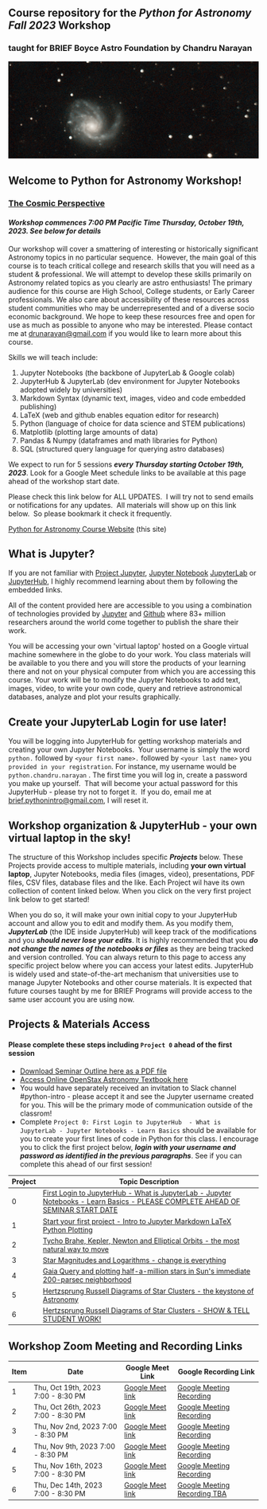 ## Course repository for the ***Python for Astronomy Fall 2023*** Workshop 
### taught for BRIEF Boyce Astro Foundation by Chandru Narayan

![m99](m99.png)

## Welcome to Python for Astronomy Workshop! 
### [The Cosmic Perspective](cosmic_perspective)

#### ***Workshop commences 7:00 PM Pacific Time Thursday, October 19th, 2023. See below for details***

Our workshop will cover a smattering of interesting or historically significant Astronomy topics in no particular sequence.  However, the main goal of this course is to teach critical college and research skills that you will need as a student & professional. We will attempt to develop these skills primarily on Astronomy related topics as you clearly are astro enthusiasts!  The primary audience for this course are High School, College students, or Early Career professionals. We also care about accessibility of these resources across student communities who may be underrepresented and of a diverse socio economic background. We hope to keep these resources free and open for use as much as possible to anyone who may be interested.  Please contact me at drunarayan@gmail.com if you would like to learn more about this course.

Skills we will teach include:
1. Jupyter Notebooks (the backbone of JupyterLab & Google colab)
1. JupyterHub & JupyterLab (dev environment for Jupyter Notebooks adopted widely by universities)
1. Markdown Syntax (dynamic text, images, video and code embedded publishing)
1. LaTeX (web and github enables equation editor for research)
1. Python (language of choice for data science and STEM publications)
1. Matplotlib (plotting large amounts of data)
1. Pandas & Numpy (dataframes and math libraries for Python)
1. SQL (structured query language for querying astro databases)

We expect to run for 5 sessions ***every Thursday starting October 19th, 2023***. Look for a Google Meet schedule links to be available at this page ahead of the workshop start date. 

Please check this link below for ALL UPDATES.  I will try not to send emails or notifications for any updates.  All materials will show up on this link below.  So please bookmark it check it frequently. 

[Python for Astronomy Course Website](http://drunarayan.github.io/Citizen_Science_projects)  (this site)

## What is Jupyter?

If you are not familiar with [Project Jupyter](http://jupyter.org/), [Jupyter Notebook](https://jupyter.org/try-jupyter/retro/notebooks/?path=notebooks/Intro.ipynb) [JupyterLab](https://jupyter.org/try-jupyter/retro/notebooks/?path=notebooks/Intro.ipynb) or [JupyterHub](http://jupyter.org/hub), I highly recommend learning about them by following the embedded links.  

All of the content provided here are accessible to you using a combination of technologies provided by [Jupyter](http://jupyter.org/) and [Github](https://github.com/) where 83+ million researchers around the world come together to publish the share their work.  

You will be accessing your own 'virtual laptop' hosted on a Google virtual machine somewhere in the globe to do your work.  You class materials will be available to you there and you will store the products of your learning there and not on your physical computer from which you are accessing this course. Your work will be to modify the Jupyter Notebooks to add text, images, video, to write your own code, query and retrieve astronomical databases, analyze and plot your results graphically.

## Create your JupyterLab Login for use later!

You will be logging into JupyterHub for getting workshop materials and creating your own Jupyter Notebooks.  Your username is simply the word ```python.``` followed by ```<your first name>.``` followed by ```<your last name>``` you ```provided in your registration```. For instance, my username would be ```python.chandru.narayan```  . The first time you will log in, create a password you make up yourself.  That will become your actual password for this JupyterHub - please try not to forget it.  If you do, email me at brief.pythonintro@gmail.com, I will reset it.

## Workshop organization & JupyterHub - your own virtual laptop in the sky!

The structure of this Workshop includes specific ***Projects*** below.  These Projects provide access to multiple materials, including **your own virtual laptop**, Jupyter Notebooks, media files (images, video), presentations, PDF files, CSV files, database files and the like.  Each Project wil have its own collection of content linked below.  When you click on the very first project link below to get started!

When you do so, it will make your own initial copy to your JupyterHub account and allow you to edit and modify them.  As you modify them, ***JupyterLab*** (the IDE inside JupyterHub) will keep track of the modifications and you ***should never lose your edits***.  It is highly recommended that you ***do not change the names of the notebooks or files*** as they are being tracked and version controlled. You can always return to this page to access any specific project below where you can access your latest edits.  JupyterHub is widely used and state-of-the-art mechanism that universities use to manage Jupyter Notebooks and other course materials.  It is expected that future courses taught by me for BRIEF Programs will provide access to the same user account you are using now.

## Projects & Materials Access
#### Please complete these steps including ``Project 0`` ahead of the first session
* [Download Seminar Outline here as a PDF file](https://drunarayan.github.io/Citizen_Science_projects/notebooks/p4a_session_outline.pdf)
* [Access Online OpenStax Astronomy Textbook here](https://openstax.org/books/astronomy-2e/pages/1-introduction)
* You would have separately received an invitation to Slack channel #python-intro - please accept it and see the Jupyter username created for you. This will be the primary mode of communication outside of the classrom!
* Complete ```Project 0: First Login to JupyterHub  - What is JupyterLab - Jupyter Notebooks - Learn Basics``` should be available for you to create your first lines of code in Python for this class.  I encourage you to click the first project below, ***login with your username and password as identified in the previous paragraphs***. See if you can complete this ahead of our first session!


Project|Topic Description
---|---
0|<a href=a href="https://drunarayan.github.io/Citizen_Science_projects/notebooks/basics_jupyterlab_notebook" target="_blank">First Login to JupyterHub - What is JupyterLab - Jupyter Notebooks - Learn Basics - PLEASE COMPLETE AHEAD OF SEMINAR START DATE</a>
1|<a href="https://drunarayan.github.io/Citizen_Science_projects/notebooks/intro_jupyter_python" target="_blank">Start your first project - Intro to Jupyter Markdown LaTeX Python Plotting</a>
2|<a href="https://drunarayan.github.io/Citizen_Science_projects/notebooks/keplerian_orbits" target="_blank">Tycho Brahe, Kepler, Newton and Elliptical Orbits - the most natural way to move</a>
3|<a href="https://drunarayan.github.io/Citizen_Science_projects/notebooks/star_magnitudes" target="_blank">Star Magnitudes and Logarithms - change is everything</a>
4|<a href="https://drunarayan.github.io/Citizen_Science_projects/notebooks/half_a_mil" target="_blank">Gaia Query and plotting half-a-million stars in Sun's immediate 200-parsec neighborhood</a>
5|<a href="https://drunarayan.github.io/Citizen_Science_projects/notebooks/cluster_hrd" target="_blank">Hertzsprung Russell Diagrams of Star Clusters - the keystone of Astronomy</a>
6|<a href="https://drunarayan.github.io/Citizen_Science_projects/notebooks/cluster_hrd" target="_blank">Hertzsprung Russell Diagrams of Star Clusters - SHOW & TELL STUDENT WORK!</a>



## Workshop Zoom Meeting and Recording Links 

Item|Date|Google Meet Link|Google Recording Link
---|---|---|---
1|Thu, Oct 19th, 2023 7:00 - 8:30 PM|[Google Meet link](https://meet.google.com/hwo-ttfv-smv)|[Google Meeting Recording](https://drive.google.com/file/d/1xa1J1rAGUphRF-QptSxOGs8j2dMr4rdK/view?pli=1)
2|Thu, Oct 26th, 2023 7:00 - 8:30 PM|[Google Meet link](https://meet.google.com/hwo-ttfv-smv)|[Google Meeting Recording](https://drive.google.com/file/d/1PIx12WNe4ok2rbFywYUJWGU8hhfz-Mwy/view?usp=share_link)
3|Thu, Nov 2nd, 2023 7:00 - 8:30 PM|[Google Meet link](https://meet.google.com/hwo-ttfv-smv)|[Google Meeting Recording](https://drive.google.com/file/d/1K1ChZz175mFyCErNz9en3OCmOrh9omLu/view?usp=share_link)
4|Thu, Nov 9th, 2023 7:00 - 8:30 PM|[Google Meet link](https://meet.google.com/hwo-ttfv-smv)|[Google Meeting Recording](https://drive.google.com/file/d/1wvxqhGPKs7XpAokggimnk8wklFDdUFNR/view?usp=share_link)
5|Thu, Nov 16th, 2023 7:00 - 8:30 PM|[Google Meet link](https://meet.google.com/hwo-ttfv-smv)|[Google Meeting Recording](https://drive.google.com/file/d/1_GgKPAvOryik3ezruo4KpKJynflS7m2K/view?usp=share_link)
6|Thu, Dec 14th, 2023 7:00 - 8:30 PM|[Google Meet link](https://meet.google.com/hwo-ttfv-smv)|[Google Meeting Recording TBA]()

